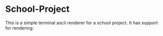 # School-Project
This is a simple terminal ascii renderer for a school project. It has support for rendering:
